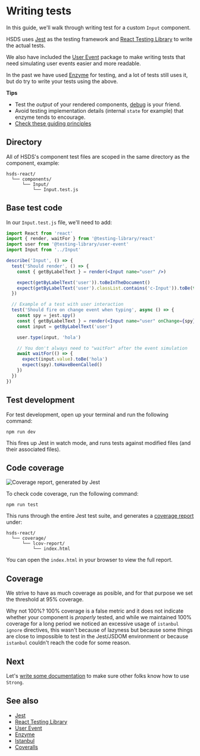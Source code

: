 # Writing tests

In this guide, we'll walk through writing test for a custom `Input` component.

HSDS uses [Jest](https://jestjs.io/) as the testing framework and [React Testing Library](https://testing-library.com/) to write the actual tests.

We also have included the [User Event](https://www.npmjs.com/package/@testing-library/user-event) package to make writing tests that need simulating user events easier and more readable.

In the past we have used [Enzyme](https://github.com/airbnb/enzyme) for testing, and a lot of tests still uses it, but do try to write your tests using the above.

**Tips**

- Test the _output_ of your rendered components, [debug](https://testing-library.com/docs/react-testing-library/api#debug) is your friend.
- Avoid testing implementation details (internal `state` for example) that enzyme tends to encourage.
- [Check these guiding principles](https://testing-library.com/docs/guiding-principles)

## Directory

All of HSDS's component test files are scoped in the same directory as the component, example:

```
hsds-react/
  └── components/
      └── Input/
          └── Input.test.js
```

## Base test code

In our `Input.test.js` file, we'll need to add:

```jsx
import React from 'react'
import { render, waitFor } from '@testing-library/react'
import user from '@testing-library/user-event'
import Input from '../Input'

describe('Input', () => {
  test('Should render', () => {
    const { getByLabelText } = render(<Input name="user" />)

    expect(getByLabelText('user')).toBeInTheDocument()
    expect(getByLabelText('user').classList.contains('c-Input')).toBe(true)
  })

  // Example of a test with user interaction
  test('Should fire on change event when typing', async () => {
    const spy = jest.spy()
    const { getByLabelText } = render(<Input name="user" onChange={spy} />)
    const input = getByLabelText('user')

    user.type(input, 'hola')

    // You don't always need to "waitFor" after the event simulation
    await waitFor(() => {
      expect(input.value).toBe('hola')
      expect(spy).toHaveBeenCalled()
    })
  })
})
```

## Test development

For test development, open up your terminal and run the following command:

```
npm run dev
```

This fires up Jest in watch mode, and runs tests against modified files (and their associated files).

## Code coverage

![Coverage report, generated by Jest](../images/test-coverage.jpg)

To check code coverage, run the following command:

```
npm run test
```

This runs through the entire Jest test suite, and generates a [coverage report](https://istanbul.js.org/) under:

```
hsds-react/
  └── coverage/
      └── lcov-report/
          └── index.html
```

You can open the `index.html` in your browser to view the full report.

## Coverage

We strive to have as much coverage as posible, and for that purpose we set the threshold at 95% coverage.

Why not 100%? 100% coverage is a false metric and it does not indicate whether your component is _properly_ tested, and while we maintained 100% coverage for a long period we noticed an excessive usage of `istanbul ignore` directives, this wasn't because of lazyness but because some things are close to impossible to test in the Jest/JSDOM environment or because `istanbul` couldn't reach the code for some reason.

## Next

Let's [write some documentation](documentation.md) to make sure other folks know how to use `Strong`.

## See also

- [Jest](https://jestjs.io/)
- [React Testing Library](https://testing-library.com/)
- [User Event](https://www.npmjs.com/package/@testing-library/user-event)
- [Enzyme](https://github.com/airbnb/enzyme)
- [Istanbul](https://istanbul.js.org/)
- [Coveralls](https://coveralls.io/)
